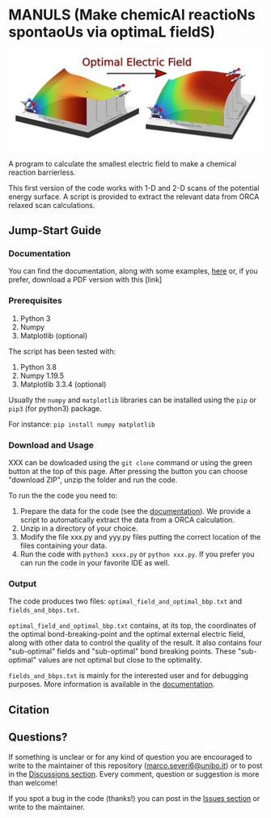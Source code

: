 # MANULS (Make chemicAl reactioNs spontaoUs via optimaL fieldS)


<div align="center">
<img src="./MANULS_logo_small.png" alt="MANULS_logo" width="1200">
</div>


A program to calculate the smallest electric field to make a chemical reaction barrierless.

This first version of the code works with 1-D and  2-D scans of the potential energy surface. A script is provided to extract the relevant data from ORCA relaxed scan calculations.

## Jump-Start Guide 

### Documentation

You can find the documentation, along with some examples, [here](https://github.com/MSeveri96/Optimal-external-electric-field/blob/main/Documentation/README.md) or, if you prefer, download a PDF version with this [link]

### Prerequisites

1. Python 3
2. Numpy
3. Matplotlib (optional)

The script has been tested with:
1. Python 3.8
2. Numpy 1.19.5
3. Matplotlib 3.3.4 (optional)

Usually the `numpy` and `matplotlib` libraries can be installed using the `pip` or `pip3` (for python3) package. 

For instance: `pip install numpy matplotlib`

### Download and Usage

XXX can be dowloaded using the `git clone` command or using the green button at the top of this page. After pressing the button you can choose "download ZIP", unzip the folder and run the code.

To run the the code you need to:
1. Prepare the data for the code (see the [documentation](https://github.com/MSeveri96/Optimal-external-electric-field/blob/main/Documentation/README.md)). We provide a script to automatically extract the data from a ORCA calculation.
2. Unzip in a directory of your choice.
3. Modify the file xxx.py and yyy.py files putting the correct location of the files containing your data.
4. Run the code with `python3 xxxx.py` or `python xxx.py`. If you prefer you can run the code in your favorite IDE as well.

### Output
 
 The code produces two files: `optimal_field_and_optimal_bbp.txt` and `fields_and_bbps.txt`.
 
 `optimal_field_and_optimal_bbp.txt` contains, at its top, the coordinates of the optimal bond-breaking-point and the optimal external electric field, along with other data to control the quality of the result. It also contains four "sub-optimal" fields and "sub-optimal" bond breaking points. These "sub-optimal" values are not optimal but close to the optimality. 
 
 `fields_and_bbps.txt` is mainly for the interested user and for debugging purposes. More information is available in the [documentation](https://github.com/MSeveri96/Optimal-external-electric-field/blob/main/Documentation/README.md).
 
 

## Citation

## Questions?

If something is unclear or for any kind of question you are encouraged to write to the maintainer of this repository (marco.severi6@unibo.it) or to post in the [Discussions section](https://github.com/MSeveri96/PALLAS/discussions). Every comment, question or suggestion is more than welcome!

If you spot a bug in the code (thanks!) you can post in the [Issues section](https://github.com/MSeveri96/PALLAS/issues) or write to the maintainer.
